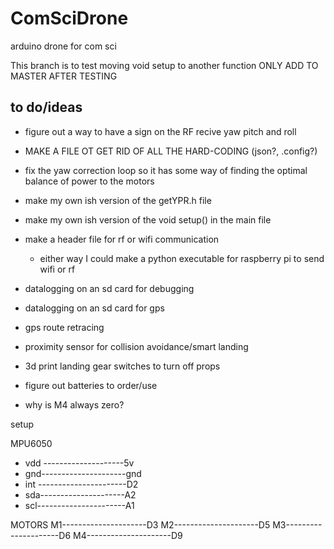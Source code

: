 # ComSciDrone
arduino drone for com sci

This branch is to test moving void setup to another function
ONLY ADD TO MASTER AFTER TESTING

to do/ideas
--------
- figure out a way to have a sign on the RF recive yaw pitch and roll

- MAKE A FILE OT GET RID OF ALL THE HARD-CODING (json?, .config?)
- fix the yaw correction loop so it has some way of finding the optimal balance of power to the motors
- make my own ish version of the getYPR.h file
- make my own ish version of the void setup() in the main file
- make a header file for rf or wifi communication
    - either way I could make a python executable for raspberry pi to send wifi or rf
- datalogging on an sd card for debugging
- datalogging on an sd card for gps
- gps route retracing
- proximity sensor for collision avoidance/smart landing
- 3d print landing gear switches to turn off props
- figure out batteries to order/use
- why is M4 always zero?


setup

MPU6050
- vdd --------------------5v
- gnd---------------------gnd
- int ----------------------D2
- sda---------------------A2
- scl----------------------A1

MOTORS
M1---------------------D3
M2---------------------D5
M3---------------------D6
M4---------------------D9

